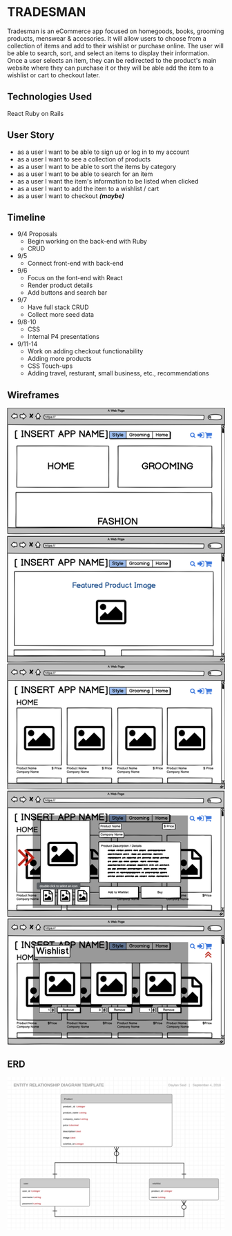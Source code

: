 # TRADESMAN

Tradesman is an eCommerce app focused on homegoods, books, grooming products, menswear & accesories. It will allow users to choose from a collection of items and add to their wishlist or purchase online. The user will be able to search, sort, and select an items to display their information. Once a user selects an item, they can be redirected to the product's main website where they can purchase it or they will be able add the item to a wishlist or cart to checkout later.

## Technologies Used
React
Ruby on Rails 


## User Story
* as a user I want to be able to sign up or log in to my account 
* as a user I want to see a collection of products 
* as a user I want to be able to sort the items by category
* as a user I want to be able to search for an item
* as a user I want the item's information to be listed when clicked
* as a user I want to add the item to a wishlist / cart
* as a user I want to checkout ***(maybe)***

## Timeline
* 9/4 Proposals
  * Begin working on the back-end with Ruby
  * CRUD
* 9/5
  * Connect front-end with back-end
* 9/6
  * Focus on the font-end with React
  * Render product details 
  * Add buttons and search bar
* 9/7
  * Have full stack CRUD
  * Collect more seed data
* 9/8-10
  * CSS
  * Internal P4 presentations
* 9/11-14 
  * Work on adding checkout functionability
  * Adding more products
  * CSS Touch-ups 
  * Adding travel, resturant, small business, etc., recommendations

## Wireframes
![Wireframe](/Wireframes/Categories.png)
![Wireframe](/Wireframes/MainPage.png)
![Wireframe](/Wireframes/ProductPage.png)
![Wireframe](/Wireframes/ProductInfo.png)
![Wireframe](/Wireframes/Wishlist.png)

## ERD
![Wireframe](/ERD/ERD.png)